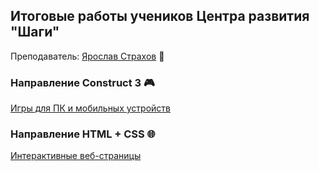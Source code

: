 ## Итоговые работы учеников Центра развития "Шаги"

Преподаватель: [Ярослав Страхов](https://github.com/yarstr) 🦕

### Направление Construct 3 🎮
[Игры для ПК и мобильных устройств](Construct%203)

### Направление HTML + CSS 🌐
[Интерактивные веб-страницы](Web)
